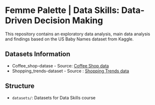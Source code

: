 # Femme Palette | Data Skills: Data-Driven Decision Making
This repository contains an exploratory data analysis, main data analysis and findings based on the US Baby Names dataset from Kaggle.

## Datasets Information
- Coffee_shop-datase - Source: [Coffee Shop data](https://www.kaggle.com/datasets/brandonschabell/coffeeshopdata)
- Shopping_trends-dataset - Source : [Shopping Trends data](https://www.kaggle.com/datasets/bhadramohit/customer-shopping-latest-trends-dataset) 

## Structure
- `datasets/`: Datasets for Data Skills course
